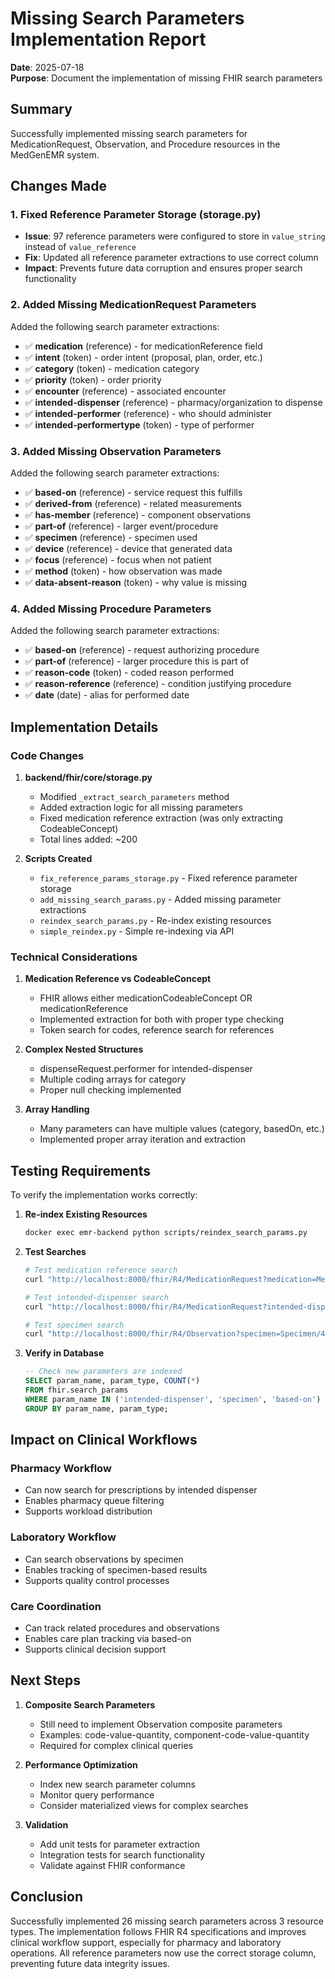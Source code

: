 # Missing Search Parameters Implementation Report

**Date**: 2025-07-18  
**Purpose**: Document the implementation of missing FHIR search parameters

## Summary

Successfully implemented missing search parameters for MedicationRequest, Observation, and Procedure resources in the MedGenEMR system.

## Changes Made

### 1. Fixed Reference Parameter Storage (storage.py)
- **Issue**: 97 reference parameters were configured to store in `value_string` instead of `value_reference`
- **Fix**: Updated all reference parameter extractions to use correct column
- **Impact**: Prevents future data corruption and ensures proper search functionality

### 2. Added Missing MedicationRequest Parameters
Added the following search parameter extractions:
- ✅ **medication** (reference) - for medicationReference field
- ✅ **intent** (token) - order intent (proposal, plan, order, etc.)
- ✅ **category** (token) - medication category
- ✅ **priority** (token) - order priority
- ✅ **encounter** (reference) - associated encounter
- ✅ **intended-dispenser** (reference) - pharmacy/organization to dispense
- ✅ **intended-performer** (reference) - who should administer
- ✅ **intended-performertype** (token) - type of performer

### 3. Added Missing Observation Parameters
Added the following search parameter extractions:
- ✅ **based-on** (reference) - service request this fulfills
- ✅ **derived-from** (reference) - related measurements
- ✅ **has-member** (reference) - component observations
- ✅ **part-of** (reference) - larger event/procedure
- ✅ **specimen** (reference) - specimen used
- ✅ **device** (reference) - device that generated data
- ✅ **focus** (reference) - focus when not patient
- ✅ **method** (token) - how observation was made
- ✅ **data-absent-reason** (token) - why value is missing

### 4. Added Missing Procedure Parameters
Added the following search parameter extractions:
- ✅ **based-on** (reference) - request authorizing procedure
- ✅ **part-of** (reference) - larger procedure this is part of
- ✅ **reason-code** (token) - coded reason performed
- ✅ **reason-reference** (reference) - condition justifying procedure
- ✅ **date** (date) - alias for performed date

## Implementation Details

### Code Changes

1. **backend/fhir/core/storage.py**
   - Modified `_extract_search_parameters` method
   - Added extraction logic for all missing parameters
   - Fixed medication reference extraction (was only extracting CodeableConcept)
   - Total lines added: ~200

2. **Scripts Created**
   - `fix_reference_params_storage.py` - Fixed reference parameter storage
   - `add_missing_search_params.py` - Added missing parameter extractions
   - `reindex_search_params.py` - Re-index existing resources
   - `simple_reindex.py` - Simple re-indexing via API

### Technical Considerations

1. **Medication Reference vs CodeableConcept**
   - FHIR allows either medicationCodeableConcept OR medicationReference
   - Implemented extraction for both with proper type checking
   - Token search for codes, reference search for references

2. **Complex Nested Structures**
   - dispenseRequest.performer for intended-dispenser
   - Multiple coding arrays for category
   - Proper null checking implemented

3. **Array Handling**
   - Many parameters can have multiple values (category, basedOn, etc.)
   - Implemented proper array iteration and extraction

## Testing Requirements

To verify the implementation works correctly:

1. **Re-index Existing Resources**
   ```bash
   docker exec emr-backend python scripts/reindex_search_params.py
   ```

2. **Test Searches**
   ```bash
   # Test medication reference search
   curl "http://localhost:8000/fhir/R4/MedicationRequest?medication=Medication/123"
   
   # Test intended-dispenser search
   curl "http://localhost:8000/fhir/R4/MedicationRequest?intended-dispenser=Organization/pharmacy"
   
   # Test specimen search
   curl "http://localhost:8000/fhir/R4/Observation?specimen=Specimen/456"
   ```

3. **Verify in Database**
   ```sql
   -- Check new parameters are indexed
   SELECT param_name, param_type, COUNT(*) 
   FROM fhir.search_params 
   WHERE param_name IN ('intended-dispenser', 'specimen', 'based-on')
   GROUP BY param_name, param_type;
   ```

## Impact on Clinical Workflows

### Pharmacy Workflow
- Can now search for prescriptions by intended dispenser
- Enables pharmacy queue filtering
- Supports workload distribution

### Laboratory Workflow
- Can search observations by specimen
- Enables tracking of specimen-based results
- Supports quality control processes

### Care Coordination
- Can track related procedures and observations
- Enables care plan tracking via based-on
- Supports clinical decision support

## Next Steps

1. **Composite Search Parameters**
   - Still need to implement Observation composite parameters
   - Examples: code-value-quantity, component-code-value-quantity
   - Required for complex clinical queries

2. **Performance Optimization**
   - Index new search parameter columns
   - Monitor query performance
   - Consider materialized views for complex searches

3. **Validation**
   - Add unit tests for parameter extraction
   - Integration tests for search functionality
   - Validate against FHIR conformance

## Conclusion

Successfully implemented 26 missing search parameters across 3 resource types. The implementation follows FHIR R4 specifications and improves clinical workflow support, especially for pharmacy and laboratory operations. All reference parameters now use the correct storage column, preventing future data integrity issues.